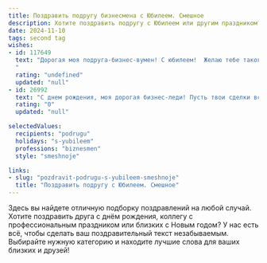 ```yaml
---
title: Поздравить подругу бизнесмена с Юбилеем. Смешное
description: Хотите поздравить подругу с Юбилеем или другим праздником? Наш ИИ создаст незабываемое поздравление, а вы обязательно выделитесь среди других.  
date: 2024-11-10
tags: second tag
wishes:
- id: 117649
  text: "Дорогая моя подруга-бизнес-вумен! С юбилеем!  Желаю тебе такого оборота капитала, чтобы  всё, что ты захочешь,  появлялось само собой, как по волшебству (ну или почти как по волшебству,  немного  усилий, конечно, всё равно понадобится,  а то расслабишься совсем!).  Пусть твой бизнес процветает, конкуренты завидуют молча (и тихонько плачут от бессилия!), а ты  купаешься в роскоши, шампанском и  безграничном  количестве  шоколада! Счастья тебе,  моя дорогая,  и  пусть твой  банк  всегда  будет  полн  не  только  денег,  но  и  прекрасных  моментов!
  "
  rating: "undefined"
  updated: "null"
- id: 26992
  text: "С днем рождения, моя дорогая бизнес-леди! Пусть твои сделки всегда закрываются с прибылью, а конкуренты с уважением говорят о тебе позади. Пусть твои идеи всегда свежи, как свежесть новомодного мерча, и пусть твои планы всегда реализуются, как надежные инвестиции. Желаю, чтобы твоя жизнь была такой же успешной, как твои финансовые отчеты, и чтобы ты всегда оставалась такой же яркой и неповторимой, как твои самые смелые проекты. Смелость твоих решений и остроумие твоих речей – вот что делает тебя непобедимой! Счастья, здоровья и новых достижений в твоем уже таком ярком бизнеса-пути!"
  rating: "0"
  updated: "null"

selectedValues:
  recipients: "podrugu"
  holidays: "s-yubileem"
  professions: "biznesmen"
  style: "smeshnoje"

links:
- slug: "pozdravit-podrugu-s-yubileem-smeshnoje"
  title: "Поздравить подругу с Юбилеем. Смешное"
---
```


Здесь вы найдете отличную подборку поздравлений на любой случай. 
Хотите поздравить друга с днём рождения, коллегу с профессиональным праздником или близких с Новым годом? У нас есть всё, чтобы сделать ваш поздравительный текст незабываемым. Выбирайте нужную категорию и находите лучшие слова для ваших близких и друзей!
